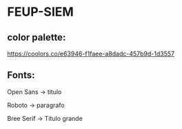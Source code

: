 # FEUP-SIEM

## color palette:

https://coolors.co/e63946-f1faee-a8dadc-457b9d-1d3557

## Fonts:

Open Sans -> titulo

Roboto -> paragrafo

Bree Serif -> Titulo grande


